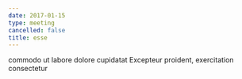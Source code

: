 ```yaml
---
date: 2017-01-15
type: meeting
cancelled: false
title: esse
---
```

commodo ut labore dolore cupidatat Excepteur proident, exercitation consectetur
